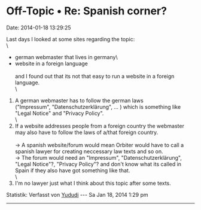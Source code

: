 Off-Topic • Re: Spanish corner?
===============================

Date: 2014-01-18 13:29:25

Last days I looked at some sites regarding the topic:\
\
- german webmaster that lives in germany\
- website in a foreign language\
\
and I found out that its not that easy to run a website in a foreign
language.\
\
1. A german webmaster has to follow the german laws\
(\"Impressum\", \"Datenschutzerklärung\", \... ) which is something like
\"Legal Notice\" and \"Privacy Policy\".\
\
2. If a website addresses people from a foreign country the webmaster
may also have to follow the laws of a/that foreign country.\
\
-\> A spanish website/forum would mean Orbiter would have to call a
spanish lawyer for creating neccessary law texts and so on.\
-\> The forum would need an \"Impressum\", \"Datenschutzerklärung\",
\"Legal Notice\"?, \"Privacy Policy\"? and don\'t know what its called
in Spain if they also have got something like that.\
\
3. I\'m no lawyer just what I think about this topic after some texts.

Statistik: Verfasst von
[Yududi](http://forum.yacy-websuche.de/memberlist.php?mode=viewprofile&u=9077)
--- Sa Jan 18, 2014 1:29 pm

------------------------------------------------------------------------
